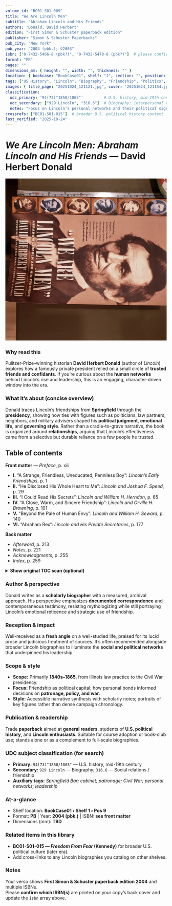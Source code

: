 ```yaml
---
volume_id: "BC01-S01-009"
title: "We Are Lincoln Men"
subtitle: "Abraham Lincoln and His Friends"
authors: "Donald, David Herbert"
edition: "First Simon & Schuster paperback edition"
publisher: "Simon & Schuster Paperbacks"
pub_city: "New York"
pub_year: "2004 (pbk.); ©2003"
isbn: ["0-7432-5466-8 (pbk?)", "0-7432-5470-8 (pbk?)"]  # please confirm which appear on your copy
format: "PB"
pages: ""
dimensions_mm: { height: "", width: "", thickness: "" }
location: { bookcase: "BookCase01", shelf: "1", section: "", position: "9" }
tags: ["US History", "Lincoln", "Biography", "Friendship", "Politics", "Civil War era", "Networks"]
images: { title_page: "20251024_121121.jpg", cover: "20251024_121154.jpg" }
classification:
  udc_primary: '94(73)"1850/1865"'         # U.S. history, mid-19th century (Lincoln era)
  udc_secondary: ["929 Lincoln", "316.6"]  # Biography; interpersonal relations / friendship
  notes: "Focus on Lincoln’s personal networks and their political significance."
crossrefs: ["BC01-S01-015"]  # broader U.S. political history context
last_verified: "2025-10-24"
---
```


# *We Are Lincoln Men: Abraham Lincoln and His Friends* — David Herbert Donald

![Cover — *We Are Lincoln Men*](WeAreLincolnMen_Cover.jpg)

### Why read this
Pulitzer-Prize–winning historian **David Herbert Donald** (author of *Lincoln*) explores how a famously private president relied on a small circle of **trusted friends and confidants**. If you’re curious about the **human networks** behind Lincoln’s rise and leadership, this is an engaging, character-driven window into the era.

### What it’s about (concise overview)
Donald traces Lincoln’s friendships from **Springfield** through the **presidency**, showing how ties with figures such as politicians, law partners, neighbors, and military advisers shaped his **political judgment**, **emotional life**, and **governing style**. Rather than a cradle-to-grave narrative, the book is organized around **relationships**, arguing that Lincoln’s effectiveness came from a selective but durable reliance on a few people he trusted.

## Table of contents

**Front matter** — *Preface*, p. xiii

- **I.** “A Strange, Friendless, Uneducated, Penniless Boy”: *Lincoln’s Early Friendships*, p. 1  
- **II.** “He Disclosed His Whole Heart to Me”: *Lincoln and Joshua F. Speed*, p. 29  
- **III.** “I Could Read His Secrets”: *Lincoln and William H. Herndon*, p. 65  
- **IV.** “A Close, Warm, and Sincere Friendship”: *Lincoln and Orville H. Browning*, p. 101  
- **V.** “Beyond the Pale of Human Envy”: *Lincoln and William H. Seward*, p. 140  
- **VI.** “Abraham Rex”: *Lincoln and His Private Secretaries*, p. 177  

**Back matter**  
- *Afterword*, p. 213  
- *Notes*, p. 221  
- *Acknowledgments*, p. 255  
- *Index*, p. 259  

<details>
<summary><strong>Show original TOC scan (optional)</strong></summary>

![Table of contents — We Are Lincoln Men](WeAreLincolnMen_TOC.jpg)

</details>


### Author & perspective
Donald writes as a **scholarly biographer** with a measured, archival approach. His perspective emphasizes **documented correspondence** and contemporaneous testimony, resisting mythologizing while still portraying Lincoln’s emotional reticence and strategic use of friendship.

### Reception & impact
Well-received as a **fresh angle** on a well-studied life, praised for its lucid prose and judicious treatment of sources. It’s often recommended alongside broader Lincoln biographies to illuminate the **social and political networks** that underpinned his leadership.

### Scope & style
- **Scope:** Primarily **1840s–1865**, from Illinois law practice to the Civil War presidency.  
- **Focus:** Friendship as political capital; how personal bonds informed decisions on **patronage, policy, and war**.  
- **Style:** Accessible narrative synthesis with scholarly notes; portraits of key figures rather than dense campaign chronology.

### Publication & readership
Trade **paperback** aimed at **general readers**, students of **U.S. political history**, and **Lincoln enthusiasts**. Suitable for course adoption or book-club use; stands alone or as a complement to full-scale biographies.

### UDC subject classification (for search)
- **Primary:** `94(73)"1850/1865"` — U.S. history, mid-19th century  
- **Secondary:** `929 Lincoln` — Biography; `316.6` — Social relations / friendship  
- **Auxiliary tags:** *Springfield Bar; cabinet; patronage; Civil War; personal networks; leadership*

### At-a-glance
- Shelf location: **BookCase01 › Shelf 1 › Pos 9**  
- Format: **PB** | Year: **2004 (pbk.)** | ISBN: **see front matter**  
- Dimensions (mm): **TBD**

### Related items in this library
- **BC01-S01-015 — *Freedom From Fear* (Kennedy)** for broader U.S. political culture (later era).  
- Add cross-links to any Lincoln biographies you catalog on other shelves.

### Notes
Your verso shows **First Simon & Schuster paperback edition 2004** and multiple ISBNs.  
Please **confirm which ISBN(s)** are printed on your copy’s back cover and update the `isbn` array above.
